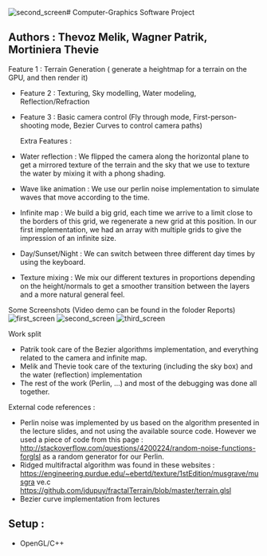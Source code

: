 ![second_screen](https://github.com/Mortiniera/world-generation-project/assets/17401882/59441b62-a7d8-4b84-a8ea-fd50ba9b281a)# Computer-Graphics Software Project

## Authors : Thevoz Melik, Wagner Patrik, Mortiniera Thevie

Feature 1 : Terrain Generation ( generate a heightmap for a terrain on the GPU, and then render it)

- Feature 2 : Texturing, Sky modelling, Water modeling, Reflection/Refraction

- Feature 3 : Basic camera control (Fly through mode, First-person-shooting mode, Bezier Curves to control camera paths)

  Extra Features :
- Water reflection : We flipped the camera along the horizontal plane to
get a mirrored texture of the terrain and the sky that we use to texture
the water by mixing it with a phong shading.
- Wave like animation : We use our perlin noise implementation to
simulate waves that move according to the time.
- Infinite map : We build a big grid, each time we arrive to a limit
close to the borders of this grid, we regenerate a new grid at this
position. In our first implementation, we had an array with multiple
grids to give the impression of an infinite size.
- Day/Sunset/Night : We can switch between three different day times by
using the keyboard.
- Texture mixing : We mix our different textures in proportions depending
on the height/normals to get a smoother transition between the layers and
a more natural general feel.

Some Screenshots (Video demo can be found in the foloder Reports)
![first_screen](https://github.com/Mortiniera/world-generation-project/assets/17401882/dc3a3777-9312-408c-92a3-b87a459162c4)
![second_screen](https://github.com/Mortiniera/world-generation-project/assets/17401882/24d484db-9c7d-4109-b86a-a6423d0c2a85)
![third_screen](https://github.com/Mortiniera/world-generation-project/assets/17401882/cb180e73-0599-4ee3-bc46-a090fd7ba914)




Work split
- Patrik took care of the Bezier algorithms implementation, and
everything related to the camera and infinite map.
- Melik and Thevie took care of the texturing (including the sky box) and
the water (reflection) implementation
- The rest of the work (Perlin, ...) and most of the debugging was done
all together.


External code references :
- Perlin noise was implemented by us based on the algorithm presented in
the lecture slides, and not using the available source code. However we used a
piece of code from this page :
http://stackoverflow.com/questions/4200224/random-noise-functions-forglsl as a random generator for our Perlin.
- Ridged multifractal algorithm was found in these websites :
https://engineering.purdue.edu/~ebertd/texture/1stEdition/musgrave/musgra
ve.c
https://github.com/jdupuy/fractalTerrain/blob/master/terrain.glsl
- Bezier curve implementation from lectures


## Setup : 
  - OpenGL/C++
